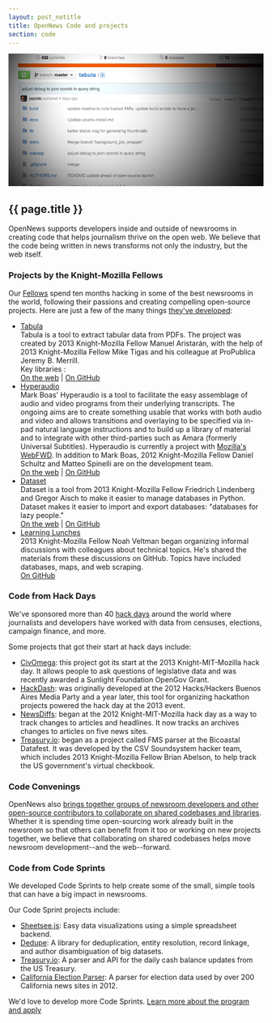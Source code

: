 ```yaml
---
layout: post_notitle
title: OpenNews Code and projects
section: code
---
```

<img src="/media/img/code.jpg" class="topline">

<h2>{{ page.title }}</h2>
<p class="bodybig">OpenNews supports developers inside and outside of newsrooms in creating code that helps journalism thrive on the open web. We believe that the code being written in news transforms not only the industry, but the web itself.</p>
<div id="fellowcode">
<h3>Projects by the Knight-Mozilla Fellows</h3>
<p>Our <a href="/fellowships/community.html">Fellows</a> spend ten months hacking in some of the best newsrooms in the world, following their passions and creating compelling open-source projects. Here are just a few of the many things <a href="https://github.com/opennews">they've developed</a>:</p>
<ul class="fellowcode">
<li><a href="http://tabula.nerdpower.org/" class="fellowhack">Tabula</a>
<br>Tabula is a tool to extract tabular data from PDFs. The project was created by 2013 Knight-Mozilla Fellow Manuel Aristarán, with the help of 2013 Knight-Mozilla Fellow Mike Tigas and his colleague at ProPublica Jeremy B. Merrill.
<br>Key libraries :
<br><a href="http://tabula.nerdpower.org/">On the web</a> | <a href="https://github.com/jazzido/tabula">On GitHub</a>
</li>

<li><a href="http://hyperaud.io/" class="fellowhack">Hyperaudio</a>
<br>Mark Boas' Hyperaudio is a tool to facilitate the easy assemblage of audio and video programs from their underlying transcripts. The ongoing aims are to create something usable that works with both audio and video and allows transitions and overlaying to be specified via in-pad natural language instructions and to build up a library of material and to integrate with other third-parties such as Amara (formerly Universal Subtitles). Hyperaudio is currently a project with <a href="https://webfwd.org/portfolio">Mozilla's WebFWD</a>. In addition to Mark Boas, 2012 Knight-Mozilla Fellow Daniel Schultz and Matteo Spinelli are on the development team.
<br><a href="http://hyperaud.io/">On the web</a> | <a href="https://github.com/hyperaudio-dev">On GitHub</a>
</li>

<li><a href="https://dataset.readthedocs.org/en/latest/" class="fellowhack">Dataset</a>
<br>Dataset is a tool from 2013 Knight-Mozilla Fellow Friedrich Lindenberg and Gregor Aisch to make it easier to manage databases in Python. Dataset makes it easier to import and export databases: "databases for lazy people."
<br><a href="https://dataset.readthedocs.org/en/latest/">On the web</a> | <a href="https://github.com/pudo/dataset">On GitHub</a>
</li>

<li><a href="https://github.com/veltman/learninglunches" class="fellowhack">Learning Lunches</a>
<br>2013 Knight-Mozilla Fellow Noah Veltman began organizing informal discussions with colleagues about technical topics. He's shared the materials from these discussions on GitHub. Topics have included databases, maps, and web scraping.
<br><a href="https://github.com/veltman/learninglunches">On GitHub</a>
</li>
</ul>
</div>

<h3>Code from Hack Days</h3>
We've sponsored more than 40 <a href="/hackdays.html">hack days</a> around the world where journalists and developers have worked with data from censuses, elections, campaign finance, and more.

Some projects that got their start at hack days include:
<ul>
<li><a href="http://www.civomega.com/">CivOmega</a>: this project got its start at the 2013 Knight-MIT-Mozilla hack day. It allows people to ask questions of legislative data and was recently awarded a Sunlight Foundation OpenGov Grant.</li>
<li><a href="http://hackdash.org/">HackDash</a>: was originally developed at the 2012 Hacks/Hackers Buenos Aires Media Party and a year later, this tool for organizing hackathon projects powered the hack day at the 2013 event.</li>
<li><a href="http://newsdiffs.org/">NewsDiffs</a>: began at the 2012 Knight-MIT-Mozilla hack day as a way to track changes to articles and headlines. It now tracks an archives changes to articles on five news sites.</li>
<li><a href="http://treasury.io/">Treasury.io</a>: began as a project called FMS parser at the Bicoastal Datafest. It was developed by the CSV Soundsystem hacker team, which includes 2013 Knight-Mozilla Fellow Brian Abelson, to help track the US government's virtual checkbook.</li></ul>

<h3>Code Convenings</h3>

OpenNews also <a href="https://source.opennews.org/en-US/articles/learned-first-convening/">brings together groups of newsroom developers and other open-source contributors to collaborate on shared codebases and libraries</a>. Whether it is spending time open-sourcing work already built in the newsroom so that others can benefit from it too or working on new projects together, we believe that collaborating on shared codebases helps move newsroom development--and the web--forward.

<h3>Code from Code Sprints</h3>
We developed Code Sprints to help create some of the small, simple tools that can have a big impact in newsrooms.

<p>Our Code Sprint projects include:</p>
<ul>
<li><a href="https://github.com/jlord/sheetsee.js">Sheetsee.js</a>: Easy data visualizations using a simple spreadsheet backend.
<li><a href="https://github.com/open-city/dedupe">Dedupe</a>: A library for deduplication, entity resolution, record linkage, and author disambiguation of big datasets.
<li><a href="http://treasury.io/">Treasury.io</a>: A parser and API for the daily cash balance updates from the US Treasury.
<li><a href="https://github.com/wnyc/election_california_2012">California Election Parser</a>: A parser for election data used by over 200 California news sites in 2012.
</ul>

We'd love to develop more Code Sprints. <a href="/codesprints.html">Learn more about the program and apply
